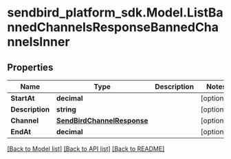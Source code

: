 
# sendbird_platform_sdk.Model.ListBannedChannelsResponseBannedChannelsInner

## Properties

Name | Type | Description | Notes
------------ | ------------- | ------------- | -------------
**StartAt** | **decimal** |  | [optional] 
**Description** | **string** |  | [optional] 
**Channel** | [**SendBirdChannelResponse**](SendBirdChannelResponse.md) |  | [optional] 
**EndAt** | **decimal** |  | [optional] 

[[Back to Model list]](../README.md#documentation-for-models)
[[Back to API list]](../README.md#documentation-for-api-endpoints)
[[Back to README]](../README.md)

